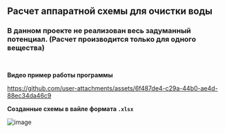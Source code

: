 ## Расчет аппаратной схемы для очистки воды

### В данном проекте не реализован весь задуманный потенциал. (Расчет производится только для одного вещества)

`                                                                                              `

**Видео пример работы программы**

https://github.com/user-attachments/assets/6f487de4-c29a-44b0-ae4d-88ec34da46c9

**Созданные схемы в вайле формата `.xlsx`**

![image](https://github.com/user-attachments/assets/1cb6e92e-2bd6-4c92-9c79-6460b17441b5)
